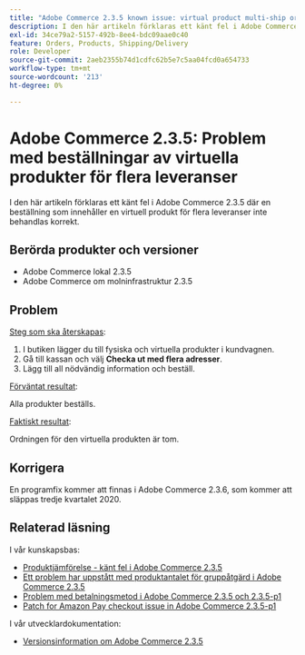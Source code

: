 ```yaml
---
title: "Adobe Commerce 2.3.5 known issue: virtual product multi-ship orders"
description: I den här artikeln förklaras ett känt fel i Adobe Commerce 2.3.5 där en beställning som innehåller en virtuell produkt för flera leveranser inte behandlas korrekt.
exl-id: 34ce79a2-5157-492b-8ee4-bdc09aae0c40
feature: Orders, Products, Shipping/Delivery
role: Developer
source-git-commit: 2aeb2355b74d1cdfc62b5e7c5aa04fcd0a654733
workflow-type: tm+mt
source-wordcount: '213'
ht-degree: 0%

---
```


# Adobe Commerce 2.3.5: Problem med beställningar av virtuella produkter för flera leveranser

I den här artikeln förklaras ett känt fel i Adobe Commerce 2.3.5 där en beställning som innehåller en virtuell produkt för flera leveranser inte behandlas korrekt.

## Berörda produkter och versioner

* Adobe Commerce lokal 2.3.5
* Adobe Commerce om molninfrastruktur 2.3.5

## Problem

<u>Steg som ska återskapas</u>:

1. I butiken lägger du till fysiska och virtuella produkter i kundvagnen.
1. Gå till kassan och välj **Checka ut med flera adresser**.
1. Lägg till all nödvändig information och beställ.

<u>Förväntat resultat</u>:

Alla produkter beställs.

<u>Faktiskt resultat</u>:

Ordningen för den virtuella produkten är tom.

## Korrigera

En programfix kommer att finnas i Adobe Commerce 2.3.6, som kommer att släppas tredje kvartalet 2020.

## Relaterad läsning

I vår kunskapsbas:

* [Produktjämförelse - känt fel i Adobe Commerce 2.3.5](/help/troubleshooting/storefront/product-comparison-known-issue-in-magento-2-3-5.md)
* [Ett problem har uppstått med produktantalet för gruppåtgärd i Adobe Commerce 2.3.5](/help/troubleshooting/miscellaneous/bulk-action-product-count-known-issue-in-magento-2-3-5.md)
* [Problem med betalningsmetod i Adobe Commerce 2.3.5 och 2.3.5-p1](/help/troubleshooting/known-issues-patches-attached/magento-2-3-5-2-3-5-p1-patch-country-payment-issue.md)
* [Patch for Amazon Pay checkout issue in Adobe Commerce 2.3.5-p1](/help/troubleshooting/payments/patch-for-amazon-pay-checkout-issue-in-magento-2-3-5-p1.md)

I vår utvecklardokumentation:

* [Versionsinformation om Adobe Commerce 2.3.5](https://commerce-docs.github.io/devdocs-archive/2.3/guides/v2.3/release-notes/release-notes-2-3-5-commerce.html#known-issues)

